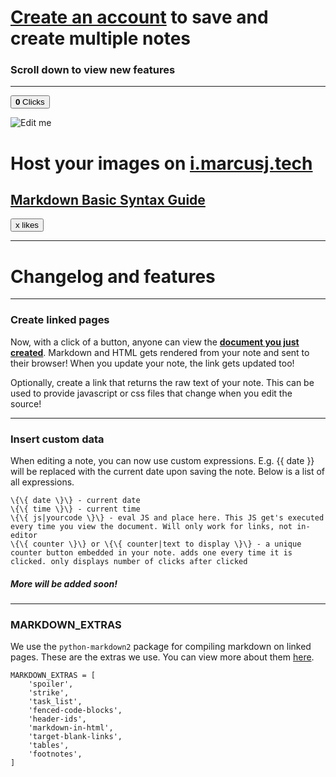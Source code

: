 # [**Create an account**](/signup) to save and create multiple notes

### Scroll down to view new features

---

<button onclick='document.getElementById("num").innerText = (parseInt(document.getElementById("num").innerText) + 1).toString()'><b id='num'>0</b> Clicks</button>

![Edit me](https://i.marcusj.tech/i/4)

# Host your images on [i.marcusj.tech](https://i.marcusj.tech)

## [Markdown Basic Syntax Guide](https://www.markdownguide.org/basic-syntax/ "Click Me")

<button onclick="doPOST('/click', {'id':'2d5a211a-c7b8-4eba-b264-3aadc5a15f0c'}, function(res) { document.getElementById('2d5a211a-c7b8-4eba-b264-3aadc5a15f0c').innerText = res['count'] } )"><span id='2d5a211a-c7b8-4eba-b264-3aadc5a15f0c'>x</span> likes</button>

---

# Changelog and features

---

### Create linked pages

Now, with a click of a button, anyone can view the [**document you just created**](https://notes.marcusj.tech/link/df29c8b6485644e1b06685ee11446e87). Markdown and HTML gets rendered from your note and sent to their browser! When you update your note, the link gets updated too!

Optionally, create a link that returns the raw text of your note. This can be used to provide javascript or css files that change when you edit the source!

---

### Insert custom data

When editing a note, you can now use custom expressions. E.g. \{\{ date \}\} will be replaced with the current date upon saving the note. Below is a list of all expressions.

```
\{\{ date \}\} - current date
\{\{ time \}\} - current time
\{\{ js|yourcode \}\} - eval JS and place here. This JS get's executed every time you view the document. Will only work for links, not in-editor
\{\{ counter \}\} or \{\{ counter|text to display \}\} - a unique counter button embedded in your note. adds one every time it is clicked. only displays number of clicks after clicked
```

##### More will be added soon!

---

### MARKDOWN_EXTRAS

We use the `python-markdown2` package for compiling markdown on linked pages. These are the extras we use. You can view more about them [here](https://github.com/trentm/python-markdown2/wiki/Extras).

```
MARKDOWN_EXTRAS = [
    'spoiler',
    'strike',
    'task_list',
    'fenced-code-blocks',
    'header-ids',
    'markdown-in-html',
    'target-blank-links',
    'tables',
    'footnotes',
]
```